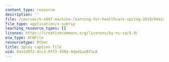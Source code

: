 ```yaml
---
content_type: resource
description: ''
file: /courses/6-s897-machine-learning-for-healthcare-spring-2019/04a1d9f2dcc39ff3350a4ded1aa8f1c8_MdUnh4PaGKw.srt
file_type: application/x-subrip
learning_resource_types: []
license: https://creativecommons.org/licenses/by-nc-sa/4.0/
ocw_type: OCWFile
resourcetype: Other
title: 3play caption file
uid: 04a1d9f2-dcc3-9ff3-350a-4ded1aa8f1c8
---
```

